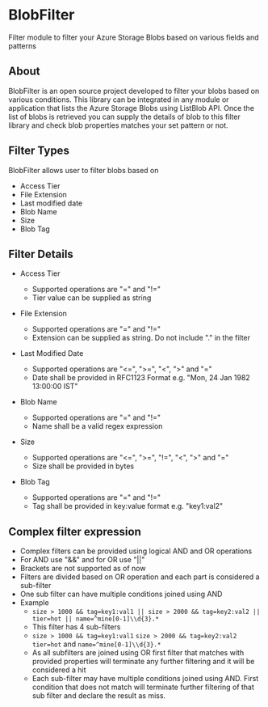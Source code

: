 # BlobFilter 
Filter module to filter your Azure Storage Blobs based on various fields and patterns

## About
BlobFilter is an open source project developed to filter your blobs based on various conditions. This library can be integrated in any module or application that lists the Azure Storage Blobs using ListBlob API. Once the list of blobs is retrieved you can supply the details of blob to this filter library and check blob properties matches your set pattern or not.

## Filter Types
BlobFilter allows user to filter blobs based on
- Access Tier
- File Extension
- Last modified date
- Blob Name
- Size
- Blob Tag


## Filter Details
* Access Tier
   - Supported operations are "=" and "!="
   - Tier value can be supplied as string

* File Extension
   - Supported operations are "=" and "!="
   - Extension can be supplied as string. Do not include "." in the filter

* Last Modified Date
   - Supported operations are "<=", ">=", "<", ">" and "="
   - Date shall be provided in RFC1123 Format e.g. "Mon, 24 Jan 1982 13:00:00 IST"

* Blob Name
   - Supported operations are "=" and "!="
   - Name shall be a valid regex expression

* Size
   - Supported operations are "<=", ">=", "!=", "<", ">" and "="
   - Size shall be provided in bytes

* Blob Tag
   - Supported operations are "=" and "!="
   - Tag shall be provided in key:value format e.g. "key1:val2"


## Complex filter expression
- Complex filters can be provided using logical AND and OR operations
- For AND use "&&" and for OR use "||"
- Brackets are not supported as of now
- Filters are divided based on OR operation and each part is considered a sub-filter
- One sub filter can have multiple conditions joined using AND
- Example
    - ```size > 1000 && tag=key1:val1 || size > 2000 && tag=key2:val2 || tier=hot || name=^mine[0-1]\\d{3}.*```
    - This filter has 4 sub-filters
    - ```size > 1000 && tag=key1:val1``` ``` size > 2000 && tag=key2:val2 ``` ```tier=hot``` and ```name=^mine[0-1]\\d{3}.*```
    - As all subfilters are joined using OR first filter that matches with provided properties will terminate any further filtering and it will be considered a hit
    - Each sub-filter may have multiple conditions joined using AND. First condition that does not match will terminate further filtering of that sub filter and declare the result as miss.















